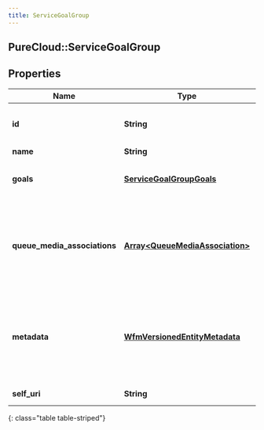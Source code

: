 ```yaml
---
title: ServiceGoalGroup
---
```

## PureCloud::ServiceGoalGroup

## Properties

|Name | Type | Description | Notes|
|------------ | ------------- | ------------- | -------------|
| **id** | **String** | The globally unique identifier for the object. | [optional] |
| **name** | **String** |  | [optional] |
| **goals** | [**ServiceGoalGroupGoals**](ServiceGoalGroupGoals.html) | Goals defined for this service goal group | [optional] |
| **queue_media_associations** | [**Array&lt;QueueMediaAssociation&gt;**](QueueMediaAssociation.html) | List of queues and media types from that queue to associate with this service goal group | [optional] |
| **metadata** | [**WfmVersionedEntityMetadata**](WfmVersionedEntityMetadata.html) | Version metadata for the list of service goal groups for the associated management unit | |
| **self_uri** | **String** | The URI for this object | [optional] |
{: class="table table-striped"}



